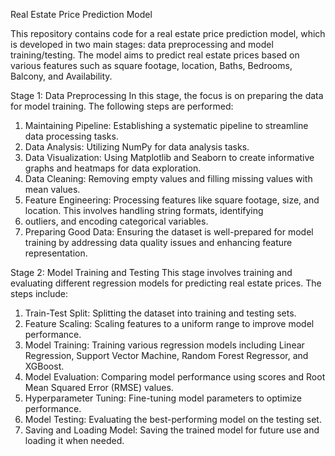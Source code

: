Real Estate Price Prediction Model

This repository contains code for a real estate price prediction model, which is developed in two main stages: data preprocessing and model training/testing. The model aims to predict real estate prices based on various features such as square footage, location, Baths, Bedrooms, Balcony, and Availability.

Stage 1: Data Preprocessing
In this stage, the focus is on preparing the data for model training. The following steps are performed:

1) Maintaining Pipeline: Establishing a systematic pipeline to streamline data processing tasks.
2) Data Analysis: Utilizing NumPy for data analysis tasks.
3) Data Visualization: Using Matplotlib and Seaborn to create informative graphs and heatmaps for data exploration.
4) Data Cleaning: Removing empty values and filling missing values with mean values.
5) Feature Engineering: Processing features like square footage, size, and location. This involves handling string formats, identifying
6)  outliers, and encoding categorical variables.
7) Preparing Good Data: Ensuring the dataset is well-prepared for model training by addressing data quality issues and enhancing feature representation.

Stage 2: Model Training and Testing
This stage involves training and evaluating different regression models for predicting real estate prices. The steps include:

1) Train-Test Split: Splitting the dataset into training and testing sets.
2) Feature Scaling: Scaling features to a uniform range to improve model performance.
3) Model Training: Training various regression models including Linear Regression, Support Vector Machine, Random Forest Regressor, and XGBoost.
4) Model Evaluation: Comparing model performance using scores and Root Mean Squared Error (RMSE) values.
5) Hyperparameter Tuning: Fine-tuning model parameters to optimize performance.
6) Model Testing: Evaluating the best-performing model on the testing set.
7) Saving and Loading Model: Saving the trained model for future use and loading it when needed.
